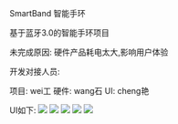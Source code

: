 SmartBand
智能手环

基于蓝牙3.0的智能手环项目

未完成原因:
硬件产品耗电太大,影响用户体验


开发对接人员:

项目: wei工
硬件: wang石
UI:   cheng艳


UI如下:
![](https://i.imgur.com/OylvP6h.jpg)
![](https://i.imgur.com/UE5tD6p.jpg)
![](https://i.imgur.com/svdOLuC.jpg)
![](https://i.imgur.com/Pxjq6sw.jpg)
![](https://i.imgur.com/GpsRkVE.jpg)

